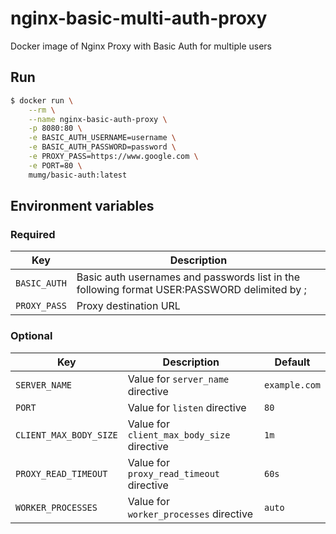 # nginx-basic-multi-auth-proxy
Docker image of Nginx Proxy with Basic Auth for multiple users

## Run

```bash
$ docker run \
    --rm \
    --name nginx-basic-auth-proxy \
    -p 8080:80 \
    -e BASIC_AUTH_USERNAME=username \
    -e BASIC_AUTH_PASSWORD=password \
    -e PROXY_PASS=https://www.google.com \
    -e PORT=80 \
    mumg/basic-auth:latest
```
## Environment variables

### Required

|Key| Description                                                                                  |
|---|----------------------------------------------------------------------------------------------|
|`BASIC_AUTH`| Basic auth usernames and passwords list in the following format USER:PASSWORD delimited by ; |
|`PROXY_PASS`| Proxy destination URL                                                                        |

### Optional

|Key|Description|Default|
|---|---|---|
|`SERVER_NAME`|Value for `server_name` directive|`example.com`|
|`PORT`|Value for `listen` directive|`80`|
|`CLIENT_MAX_BODY_SIZE`|Value for `client_max_body_size` directive|`1m`|
|`PROXY_READ_TIMEOUT`|Value for `proxy_read_timeout` directive|`60s`|
|`WORKER_PROCESSES`|Value for `worker_processes` directive|`auto`|
